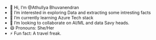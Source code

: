 - 👋 Hi, I’m @Athullya Bhuvanendran
- 👀 I’m interested in exploring Data and extracting some intresting facts
- 🌱 I’m currently learning Azure Tech stack
- 💞️ I’m looking to collaborate on AI/ML and data Savy heads.
- 😄 Pronouns: She/Her
- ⚡ Fun fact: A travel freak.
<!---
AthullyaBhuvan/AthullyaBhuvan is a ✨ special ✨ repository because its `README.md` (this file) appears on your GitHub profile.
You can click the Preview link to take a look at your changes.
--->
